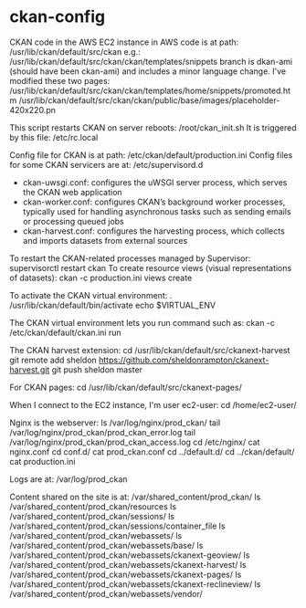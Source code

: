 # ckan-config

CKAN code in the AWS EC2 instance in AWS code is at path: 
    /usr/lib/ckan/default/src/ckan
e.g.:
    /usr/lib/ckan/default/src/ckan/ckan/templates/snippets
branch is dkan-ami (should have been ckan-ami) and includes a minor language change. I've modified these two pages:
    /usr/lib/ckan/default/src/ckan/ckan/templates/home/snippets/promoted.htm
    /usr/lib/ckan/default/src/ckan/ckan/public/base/images/placeholder-420x220.pn

This script restarts CKAN on server reboots:
    /root/ckan_init.sh
It is triggered by this file:
    /etc/rc.local

Config file for CKAN is at path:
    /etc/ckan/default/production.ini
Config files for some CKAN servicers are at:
    /etc/supervisord.d
* ckan-uwsgi.conf: configures the uWSGI server process, which serves the CKAN web application
* ckan-worker.conf: configures CKAN’s background worker processes, typically used for handling asynchronous tasks such as sending emails or processing queued jobs
* ckan-harvest.conf:  configures the harvesting process, which collects and imports datasets from external sources

To restart the CKAN-related processes managed by Supervisor:
    supervisorctl restart ckan
To create resource views (visual representations of datasets):
    ckan -c production.ini views create

To activate the CKAN virtual environment:
    . /usr/lib/ckan/default/bin/activate
    echo $VIRTUAL_ENV

The CKAN virtual environment lets you run command such as:
    ckan -c /etc/ckan/default/ckan.ini run

The CKAN harvest extension:
    cd /usr/lib/ckan/default/src/ckanext-harvest
    git remote add sheldon https://github.com/sheldonrampton/ckanext-harvest.git
    git push sheldon master

For CKAN pages:
    cd /usr/lib/ckan/default/src/ckanext-pages/

When I connect to the EC2 instance, I'm user ec2-user:
    cd /home/ec2-user/

Nginx is the webserver:
    ls /var/log/nginx/prod_ckan/
    tail /var/log/nginx/prod_ckan/prod_ckan_error.log
    tail /var/log/nginx/prod_ckan/prod_ckan_access.log
    cd /etc/nginx/
    cat nginx.conf
    cd conf.d/
    cat prod_ckan.conf
    cd ../default.d/
    cd ../ckan/default/
    cat production.ini

Logs are at:
    /var/log/prod_ckan

Content shared on the site is at:
    /var/shared_content/prod_ckan/
    ls /var/shared_content/prod_ckan/resources
    ls /var/shared_content/prod_ckan/sessions/
    ls /var/shared_content/prod_ckan/sessions/container_file
    ls /var/shared_content/prod_ckan/webassets/
    ls /var/shared_content/prod_ckan/webassets/base/
    ls /var/shared_content/prod_ckan/webassets/ckanext-geoview/
    ls /var/shared_content/prod_ckan/webassets/ckanext-harvest/
    ls /var/shared_content/prod_ckan/webassets/ckanext-pages/
    ls /var/shared_content/prod_ckan/webassets/ckanext-reclineview/
    ls /var/shared_content/prod_ckan/webassets/vendor/
